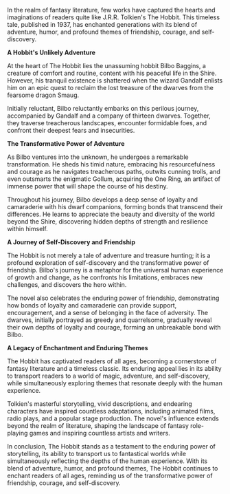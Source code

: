 In the realm of fantasy literature, few works have captured the hearts and imaginations of readers quite like J.R.R. Tolkien's The Hobbit. This timeless tale, published in 1937, has enchanted generations with its blend of adventure, humor, and profound themes of friendship, courage, and self-discovery.

**A Hobbit's Unlikely Adventure**

At the heart of The Hobbit lies the unassuming hobbit Bilbo Baggins, a creature of comfort and routine, content with his peaceful life in the Shire. However, his tranquil existence is shattered when the wizard Gandalf enlists him on an epic quest to reclaim the lost treasure of the dwarves from the fearsome dragon Smaug.

Initially reluctant, Bilbo reluctantly embarks on this perilous journey, accompanied by Gandalf and a company of thirteen dwarves. Together, they traverse treacherous landscapes, encounter formidable foes, and confront their deepest fears and insecurities.

**The Transformative Power of Adventure**

As Bilbo ventures into the unknown, he undergoes a remarkable transformation. He sheds his timid nature, embracing his resourcefulness and courage as he navigates treacherous paths, outwits cunning trolls, and even outsmarts the enigmatic Gollum, acquiring the One Ring, an artifact of immense power that will shape the course of his destiny.

Throughout his journey, Bilbo develops a deep sense of loyalty and camaraderie with his dwarf companions, forming bonds that transcend their differences. He learns to appreciate the beauty and diversity of the world beyond the Shire, discovering hidden depths of strength and resilience within himself.

**A Journey of Self-Discovery and Friendship**

The Hobbit is not merely a tale of adventure and treasure hunting; it is a profound exploration of self-discovery and the transformative power of friendship. Bilbo's journey is a metaphor for the universal human experience of growth and change, as he confronts his limitations, embraces new challenges, and discovers the hero within.

The novel also celebrates the enduring power of friendship, demonstrating how bonds of loyalty and camaraderie can provide support, encouragement, and a sense of belonging in the face of adversity. The dwarves, initially portrayed as greedy and quarrelsome, gradually reveal their own depths of loyalty and courage, forming an unbreakable bond with Bilbo.

**A Legacy of Enchantment and Enduring Themes**

The Hobbit has captivated readers of all ages, becoming a cornerstone of fantasy literature and a timeless classic. Its enduring appeal lies in its ability to transport readers to a world of magic, adventure, and self-discovery, while simultaneously exploring themes that resonate deeply with the human experience.

Tolkien's masterful storytelling, vivid descriptions, and endearing characters have inspired countless adaptations, including animated films, radio plays, and a popular stage production. The novel's influence extends beyond the realm of literature, shaping the landscape of fantasy role-playing games and inspiring countless artists and writers.

In conclusion, The Hobbit stands as a testament to the enduring power of storytelling, its ability to transport us to fantastical worlds while simultaneously reflecting the depths of the human experience. With its blend of adventure, humor, and profound themes, The Hobbit continues to enchant readers of all ages, reminding us of the transformative power of friendship, courage, and self-discovery.